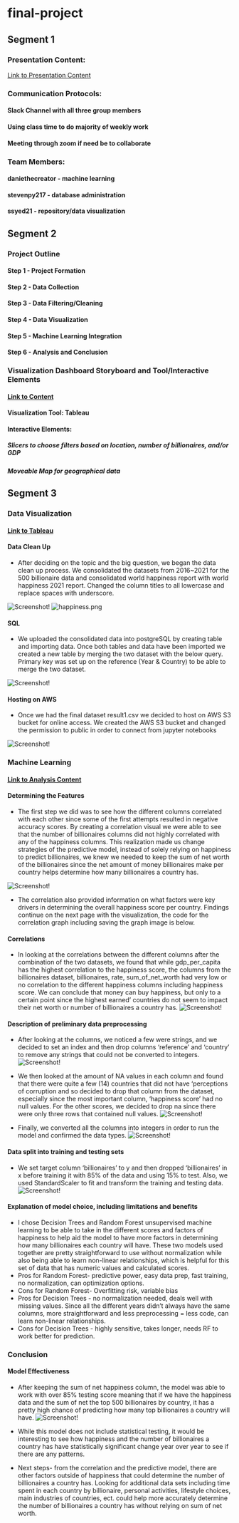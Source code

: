 # final-project
## Segment 1
### Presentation Content:
[Link to Presentation Content](https://docs.google.com/presentation/d/1XPg9STbXekAmAopnO2dyry2ArxlAnhtrKhoGGwpg8ho/edit?usp=sharing)

### Communication Protocols:
#### Slack Channel with all three group members
#### Using class time to do majority of weekly work
#### Meeting through zoom if need be to collaborate

### Team Members:
#### daniethecreator - machine learning
#### stevenpy217 - database administration
#### ssyed21 - repository/data visualization

## Segment 2
### Project Outline
#### Step 1 - Project Formation
#### Step 2 - Data Collection
#### Step 3 - Data Filtering/Cleaning
#### Step 4 - Data Visualization
#### Step 5 - Machine Learning Integration
#### Step 6 - Analysis and Conclusion

### Visualization Dashboard Storyboard and Tool/Interactive Elements
#### [Link to Content](https://docs.google.com/presentation/d/1QEt-iPHj8puTHB0KhH6VZSqS7NMc-zfWgPadV98640k/edit?usp=sharing)
#### Visualization Tool: Tableau
#### Interactive Elements:
##### Slicers to choose filters based on location, number of billionaires, and/or GDP
##### Moveable Map for geographical data

## Segment 3
### Data Visualization
#### [Link to Tableau](https://public.tableau.com/app/profile/sohail.a.syed/viz/FinalProject_16245847247810/Story2)

#### Data Clean Up
* After deciding on the topic and the big question, we began the data clean up process. 
We consolidated the datasets from 2016~2021 for the 500 billionaire data and consolidated world happiness report with world happiness 2021 report.
Changed the column titles to all lowercase and replace spaces with underscore. 

![Screenshot!](./Resources/Images/happinessdata.png)
![happiness.png](happiness.png)

#### SQL
* We uploaded the consolidated data into postgreSQL by creating table and importing data.
Once both tables and data have been imported we created a new table by merging the two dataset with the below query.
Primary key was set up on the reference (Year & Country) to be able to merge the two dataset.

![Screenshot!](./Resources/Images/sql1.png)

#### Hosting on AWS

* Once we had the final dataset result1.csv we decided to host on AWS S3 bucket for online access. 
We created the AWS S3 bucket and changed the permission to public in order to connect from jupyter notebooks

![Screenshot!](./Resources/Images/aws.png)

### Machine Learning
#### [Link to Analysis Content](https://docs.google.com/presentation/d/1XPg9STbXekAmAopnO2dyry2ArxlAnhtrKhoGGwpg8ho/edit#slide=id.ge0e077afc1_0_44)
#### Determining the Features
* The first step we did was to see how the different columns correlated with each other since some of the first attempts resulted in negative accuracy scores. By creating a correlation visual we were able to see that the number of billionaires columns did not highly correlated with any of the happiness columns. This realization made us change strategies of the predictive model, instead of solely relying on happiness to predict billionaires, we knew we needed to keep the sum of net worth of the billionaires since the net amount of money billionaires make per country helps determine how many billionaires a country has. 

 ![Screenshot!](./Resources/Images/Correlation_code.png)

* The correlation also provided information on what factors were key drivers in determining the overall happiness score per country. Findings continue on the next page with the visualization, the code for the correlation graph including saving the graph image is below. 



#### Correlations
* In looking at the correlations between the different columns after the combination of the two datasets, we found that while gdp_per_capita has the highest correlation to the happiness score, the columns from the billionaires dataset, billionaires, rate, sum_of_net_worth had very low or no correlation to the different happiness columns including happiness score. We can conclude that money can buy happiness, but only to a certain point since the highest earned’ countries do not seem to impact their net worth or number of billionaires a country has. 
 ![Screenshot!](./Resources/Images/correlations.png)

#### Description of preliminary data preprocessing 

* After looking at the columns, we noticed a few were strings, and we decided to set an index and then drop columns ‘reference’ and ‘country’ to remove any strings that could not be converted to integers.
![Screenshot!](./Resources/Images/Drop_Columns.png)

* We then looked at the amount of NA values in each column and found that there were quite a few (14) countries that did not have ‘perceptions of corruption and so decided to drop that column from the dataset, especially since the most important column, ‘happiness score’ had no null values. For the other scores, we decided to drop na since there were only three rows that contained null values.
 ![Screenshot!](./Resources/Images/Drop_Na.png)

* Finally, we converted all the columns into integers in order to run the model and confirmed the data types. 
![Screenshot!](./Resources/Images/Df_Types.png)

#### Data split into training and testing sets
* We set target column ‘billionaires’ to y and then dropped ‘billionaires’ in x before training it with 85% of the data and using 15% to test. Also, we used StandardScaler to fit and transform the training and testing data. 
![Screenshot!](./Resources/Images/Test_Train.png)

#### Explanation of model choice, including limitations and benefits
* I chose Decision Trees and Random Forest unsupervised machine learning to be able to take in the different scores and factors of happiness to help aid the model to have more factors in determining how many billionaires each country will have. These two models used together are pretty straightforward to use without normalization while also being able to learn non-linear relationships, which is helpful for this set of data that has numeric values and calculated scores.
* Pros for Random Forest- predictive power, easy data prep, fast training, no normalization, can optimization options.
* Cons for Random Forest- Overfitting risk, variable bias
* Pros for Decision Trees - no normalization needed, deals well with missing values. Since all the different years didn’t always have the same columns, more straightforward and less preprocessing = less code, can learn non-linear relationships.
* Cons for Decision Trees - highly sensitive, takes longer, needs RF to work better for prediction.

### Conclusion 
#### Model Effectiveness 
* After keeping the sum of net happiness column, the model was able to work with over 85% testing score meaning that if we have the happiness data and the sum of net the top 500 billionaires by country, it has a pretty high chance of predicting how many top billionaires a country will have. 
![Screenshot!](./Resources/Images/Model_Accuracy.png)

* While this model does not include statistical testing, it would be interesting to see how happiness and the number of billionaires a country has have statistically significant change year over year to see if there are any patterns.
* Next steps- from the correlation and the predictive model, there are other factors outside of happiness that could determine the number of billionaires a country has. Looking for additional data sets including time spent in each country by billionaire, personal activities, lifestyle choices, main industries of countries, ect. could help more accurately determine the number of billionaires a country has without relying on sum of net worth. 

